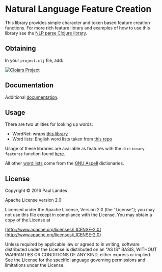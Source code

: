 Natural Language Feature Creation
=================================

This library provides simple character and token based feature creation
functions.  For more rich feature library and examples of how to use this
library see the
[NLP parse Clojure library](https://github.com/plandes/clj-nlp-parse).

Obtaining
---------
In your `project.clj` file, add:

[![Clojars Project](https://clojars.org/com.zensols.nlp/feature/latest-version.svg)](https://clojars.org/com.zensols.nlp/feature/)

Documentation
-------------
Additional [documentation](https://plandes.github.io/clj-nlp-feature/codox/index.html).

Usage
-----
There are two utilities for looking up words:
* WordNet: wraps [this library](http://extjwnl.sourceforge.net)
* Word lists: English word lists taken from [this repo](https://github.com/dwyl/english-words)

Usage of these libraries are available as features with the
`dictionary-features` function found [here](https://plandes.github.io/clj-nlp-feature/codox/zensols.nlparse.feature.word.html#var-dictionary-features).

All other [word lists](ftp://ftp.gnu.org/gnu/aspell/dict/0index.html) come from
the [GNU Aspell](http://aspell.net) dictionaries.

License
--------
Copyright © 2016 Paul Landes

Apache License version 2.0

Licensed under the Apache License, Version 2.0 (the "License");
you may not use this file except in compliance with the License.
You may obtain a copy of the License at

[http://www.apache.org/licenses/LICENSE-2.0](http://www.apache.org/licenses/LICENSE-2.0)

Unless required by applicable law or agreed to in writing, software
distributed under the License is distributed on an "AS IS" BASIS,
WITHOUT WARRANTIES OR CONDITIONS OF ANY KIND, either express or implied.
See the License for the specific language governing permissions and
limitations under the License.
